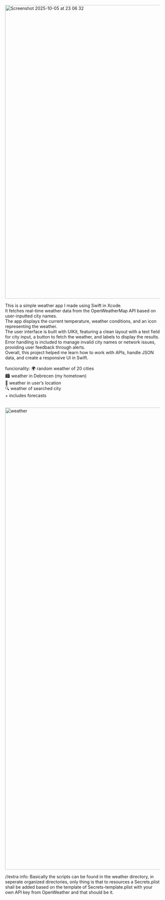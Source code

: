 <img width="1470" height="956" alt="Screenshot 2025-10-05 at 23 06 32" src="https://github.com/user-attachments/assets/203679c9-066c-405b-8c40-c90e29e188c0" />

This is a simple weather app I made using Swift in Xcode. <br>
                    It fetches real-time weather data from the OpenWeatherMap API based on user-inputted city names. <br>
                    The app displays the current temperature, weather conditions, and an icon representing the weather. <br>
                    The user interface is built with UIKit, featuring a clean layout with a text field for city input, a button to fetch the weather, and labels to display the results. <br>
                    Error handling is included to manage invalid city names or network issues, providing user feedback through alerts. <br>
                    Overall, this project helped me learn how to work with APIs, handle JSON data, and create a responsive UI in Swift. <br><br>
                    funcionality:
                    🌍 random weather of 20 cities <br>
                    🏙️ weather in Debrecen (my hometown) <br>
                    📍 weather in user’s location <br>
                    🔍 weather of searched city <br>
                    + includes forecasts <br><br>

<img width="937" height="1505" alt="weather" src="https://github.com/user-attachments/assets/e5e9c13c-9745-41db-8fc9-13bc08ca4301" />

//extra info:
Basically the scripts can be found in the weather directory, in seperate organized directories, only thing is that to resources a Secrets.plist shall be added based on the template of Secrets-template.plist with your own API key from OpenWeather and that should be it.
